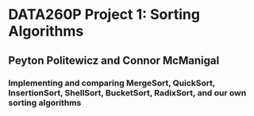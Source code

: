 # DATA260P Project 1: Sorting Algorithms

## Peyton Politewicz and Connor McManigal

### Implementing and comparing MergeSort, QuickSort, InsertionSort, ShellSort, BucketSort, RadixSort, and our own sorting algorithms

